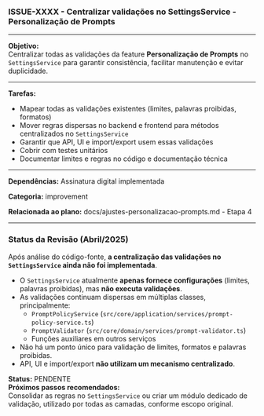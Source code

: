 ### ISSUE-XXXX - Centralizar validações no SettingsService - Personalização de Prompts

---

**Objetivo:**  
Centralizar todas as validações da feature **Personalização de Prompts** no `SettingsService` para garantir consistência, facilitar manutenção e evitar duplicidade.

---

**Tarefas:**

- Mapear todas as validações existentes (limites, palavras proibidas, formatos)
- Mover regras dispersas no backend e frontend para métodos centralizados no `SettingsService`
- Garantir que API, UI e import/export usem essas validações
- Cobrir com testes unitários
- Documentar limites e regras no código e documentação técnica

---

**Dependências:** Assinatura digital implementada

**Categoria:** improvement

**Relacionada ao plano:** docs/ajustes-personalizacao-prompts.md - Etapa 4

---

### Status da Revisão (Abril/2025)

Após análise do código-fonte, **a centralização das validações no `SettingsService` ainda não foi implementada**.

- O `SettingsService` atualmente **apenas fornece configurações** (limites, palavras proibidas), mas **não executa validações**.
- As validações continuam dispersas em múltiplas classes, principalmente:
  - `PromptPolicyService` (`src/core/application/services/prompt-policy-service.ts`)
  - `PromptValidator` (`src/core/domain/services/prompt-validator.ts`)
  - Funções auxiliares em outros serviços
- Não há um ponto único para validação de limites, formatos e palavras proibidas.
- API, UI e import/export **não utilizam um mecanismo centralizado**.

**Status:** PENDENTE  
**Próximos passos recomendados:**  
Consolidar as regras no `SettingsService` ou criar um módulo dedicado de validação, utilizado por todas as camadas, conforme escopo original.